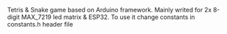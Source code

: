 Tetris & Snake game based on Arduino framework.
Mainly writed for 2x 8-digit MAX_7219 led matrix & ESP32.
To use it change constants in constants.h header file
